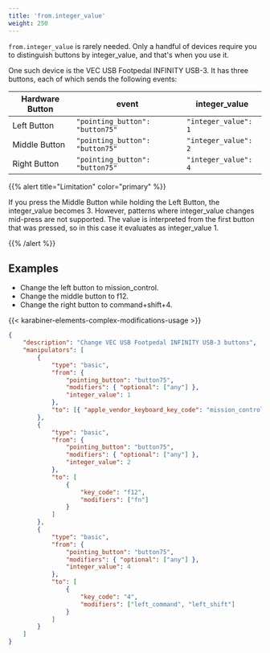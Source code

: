 ```yaml
---
title: 'from.integer_value'
weight: 250
---
```


`from.integer_value` is rarely needed.
Only a handful of devices require you to distinguish buttons by integer_value, and that's when you use it.

One such device is the VEC USB Footpedal INFINITY USB-3.
It has three buttons, each of which sends the following events:

| Hardware Button | event                           | integer_value        |
| --------------- | ------------------------------- | -------------------- |
| Left Button     | `"pointing_button": "button75"` | `"integer_value": 1` |
| Middle Button   | `"pointing_button": "button75"` | `"integer_value": 2` |
| Right Button    | `"pointing_button": "button75"` | `"integer_value": 4` |

{{% alert title="Limitation" color="primary" %}}

If you press the Middle Button while holding the Left Button, the integer_value becomes 3.
However, patterns where integer_value changes mid-press are not supported.
The value is interpreted from the first button that was pressed, so in this case it evaluates as integer_value 1.

{{% /alert %}}

## Examples

-   Change the left button to mission_control.
-   Change the middle button to f12.
-   Change the right button to command+shift+4.

{{< karabiner-elements-complex-modifications-usage >}}

```json
{
    "description": "Change VEC USB Footpedal INFINITY USB-3 buttons",
    "manipulators": [
        {
            "type": "basic",
            "from": {
                "pointing_button": "button75",
                "modifiers": { "optional": ["any"] },
                "integer_value": 1
            },
            "to": [{ "apple_vendor_keyboard_key_code": "mission_control" }]
        },
        {
            "type": "basic",
            "from": {
                "pointing_button": "button75",
                "modifiers": { "optional": ["any"] },
                "integer_value": 2
            },
            "to": [
                {
                    "key_code": "f12",
                    "modifiers": ["fn"]
                }
            ]
        },
        {
            "type": "basic",
            "from": {
                "pointing_button": "button75",
                "modifiers": { "optional": ["any"] },
                "integer_value": 4
            },
            "to": [
                {
                    "key_code": "4",
                    "modifiers": ["left_command", "left_shift"]
                }
            ]
        }
    ]
}
```
